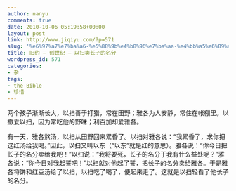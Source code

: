 ```yaml
---
author: nanyu
comments: true
date: 2010-10-06 05:19:58+00:00
layout: post
link: http://www.jiqiyu.com/?p=571
slug: '%e6%97%a7%e7%ba%a6-%e5%88%9b%e4%b8%96%e7%ba%aa-%e4%bb%a5%e6%89%ab%e5%8d%96%e9%95%bf%e5%ad%90%e7%9a%84%e5%90%8d%e5%88%86'
title: 旧约 – 创世纪 – 以扫卖长子的名分
wordpress_id: 571
categories:
- 杂
tags:
- the Bible
- 珍惜
---
```


两个孩子渐渐长大，以扫善于打猎，常在田野；雅各为人安静，常住在帐棚里。以撒爱以扫，因为常吃他的野味；利百加却爱雅各。

有一天，雅各熬汤，以扫从田野回来累昏了。以扫对雅各说：“我累昏了，求你把这红汤给我喝。”因此，以扫又叫以东（“以东”就是红的意思）。雅各说：“你今日把长子的名分卖给我吧！”以扫说：“我将要死，长子的名分于我有什么益处呢？”雅各说：“你今日对我起誓吧！”以扫就对他起了誓，把长子的名分卖给雅各。于是雅各将饼和红豆汤给了以扫，以扫吃了喝了，便起来走了。这就是以扫轻看了他长子的名分。
